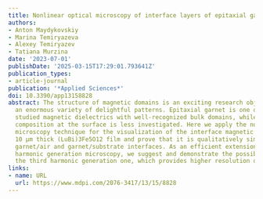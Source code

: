 ```yaml
---
title: Nonlinear optical microscopy of interface layers of epitaxial garnet films
authors:
- Anton Maydykovskiy
- Marina Temiryazeva
- Alexey Temiryazev
- Tatiana Murzina
date: '2023-07-01'
publishDate: '2025-03-15T17:29:01.793641Z'
publication_types:
- article-journal
publication: '*Applied Sciences*'
doi: 10.3390/app13158828
abstract: The structure of magnetic domains is an exciting research object that shows
  an enormous variety of delightful patterns. Epitaxial garnet is one of the most
  studied magnetic dielectrics with well-recognized bulk domains, while the magnetic
  composition at the surface is less investigated. Here we apply the nonlinear optical
  microscopy technique for the visualization of the interface magnetic domains of
  10 μm thick (LuBi)3Fe5O12 film and prove that it is qualitatively similar for both
  garnet/air and garnet/substrate interfaces. As an efficient extension of the second
  harmonic generation microscopy, we suggest and demonstrate the possibilities of
  the third harmonic generation one, which provides higher resolution of the method.
links:
- name: URL
  url: https://www.mdpi.com/2076-3417/13/15/8828
---
```

